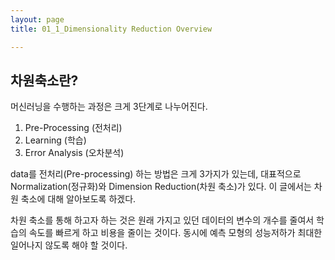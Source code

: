 ```yaml
---
layout: page
title: 01_1_Dimensionality Reduction Overview

---
```


## 차원축소란?
머신러닝을 수행하는 과정은 크게 3단계로 나누어진다.
1. Pre-Processing (전처리)
2. Learning (학습)
3. Error Analysis (오차분석)

data를 전처리(Pre-processing) 하는 방법은 크게 3가지가 있는데,
대표적으로 Normalization(정규화)와 Dimension Reduction(차원 축소)가 있다.
이 글에서는 차원 축소에 대해 알아보도록 하겠다.

차원 축소를 통해 하고자 하는 것은 원래 가지고 있던 데이터의 변수의 개수를 줄여서 학습의 속도를 빠르게 하고 비용을 줄이는 것이다. 동시에 예측 모형의 성능저하가 최대한 일어나지 않도록 해야 할 것이다.
